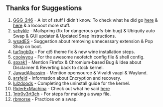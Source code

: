 ## Thanks for Suggestions
1. [GGG_246](https://www.reddit.com/user/GGG_246/) - A lot of stuff I didn't know. To check what he did go [here](https://www.reddit.com/r/Ubuntu/comments/jm1gvw/a_guide_to_setting_up_popubuntu/gasmuhg?utm_source=share&utm_medium=web2x&context=3) & [here](https://www.reddit.com/r/Ubuntu/comments/jm1gvw/a_guide_to_setting_up_popubuntu/gata2s4?utm_source=share&utm_medium=web2x&context=3) & a looooot more stuff.
2. [schykle](https://www.reddit.com/user/schykle) - Mailspring (fix for dangerous gvfs-bin bug) & Ubiquity auto Swap & GUI updater & Updated Snap instructions.
3. [wsadES](https://www.reddit.com/user/wsades) - Suggestion about removing unnecessary extension & Pop Shop on boot.
4. [tur1ngb0x](https://github.com/tur1ngb0x) - For qt5 theme fix & new wine installation steps.
5. [coolwyou](https://www.reddit.com/user/coolwyou) - For the awesome neofetch config file & shell config.
6. [spxak1](https://www.reddit.com/user/spxak1/) - Mention Firefox & Chromium-based Bug & Idea about Disclaimer & Reverting back to stock kernel.
7. [JawadAlkassim](https://www.reddit.com/user/JawadAlkassim/) - Mention opensource & Vivaldi vaapi & Wayland.
8. [arsfeld](https://www.reddit.com/user/arsfeld) - Information about Encryption and recovery.
9. [lulzdoods](https://www.reddit.com/user/lulzdoods) - Completing the uninstall guide for the kernel.
10. [RiderExMachina](https://www.reddit.com/user/RiderExMachina/) - Check out what he said [here](https://www.reddit.com/r/linux4noobs/comments/jqyi1c/want_to_switch_to_ubuntubased_distros_need_a/gbqvrbf?utm_source=share&utm_medium=web2x&context=3)
11. [1ntr0v3rt3ch](https://www.reddit.com/user/1ntr0v3rt3ch) - For steps for making a swap file.
12. [rbmorse](https://www.reddit.com/user/rbmorse/) - Practices on a swap.